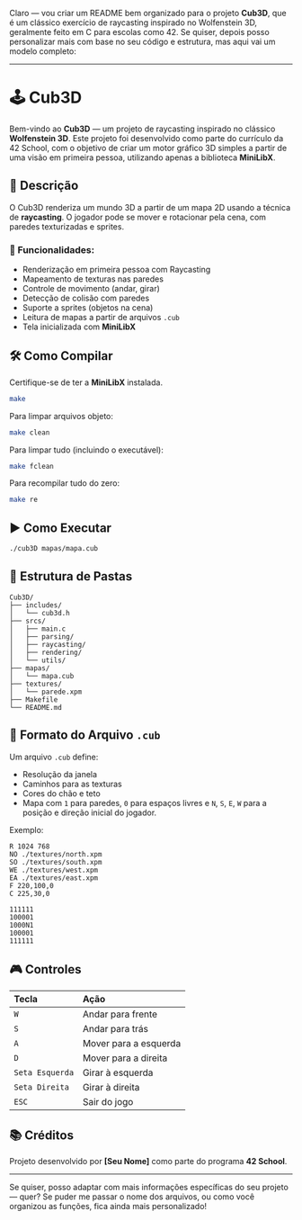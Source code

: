 Claro — vou criar um README bem organizado para o projeto **Cub3D**, que é um clássico exercício de raycasting inspirado no Wolfenstein 3D, geralmente feito em C para escolas como 42. Se quiser, depois posso personalizar mais com base no seu código e estrutura, mas aqui vai um modelo completo:

---

# 🕹️ Cub3D

Bem-vindo ao **Cub3D** — um projeto de raycasting inspirado no clássico **Wolfenstein 3D**. Este projeto foi desenvolvido como parte do currículo da 42 School, com o objetivo de criar um motor gráfico 3D simples a partir de uma visão em primeira pessoa, utilizando apenas a biblioteca **MiniLibX**.

## 📌 Descrição

O Cub3D renderiza um mundo 3D a partir de um mapa 2D usando a técnica de **raycasting**. O jogador pode se mover e rotacionar pela cena, com paredes texturizadas e sprites.

### 🎨 Funcionalidades:
- Renderização em primeira pessoa com Raycasting
- Mapeamento de texturas nas paredes
- Controle de movimento (andar, girar)
- Detecção de colisão com paredes
- Suporte a sprites (objetos na cena)
- Leitura de mapas a partir de arquivos `.cub`
- Tela inicializada com **MiniLibX**

## 🛠️ Como Compilar

Certifique-se de ter a **MiniLibX** instalada.

```bash
make
```

Para limpar arquivos objeto:
```bash
make clean
```

Para limpar tudo (incluindo o executável):
```bash
make fclean
```

Para recompilar tudo do zero:
```bash
make re
```

## ▶️ Como Executar

```bash
./cub3D mapas/mapa.cub
```

## 📁 Estrutura de Pastas

```
Cub3D/
├── includes/
│   └── cub3d.h
├── srcs/
│   ├── main.c
│   ├── parsing/
│   ├── raycasting/
│   ├── rendering/
│   └── utils/
├── mapas/
│   └── mapa.cub
├── textures/
│   └── parede.xpm
├── Makefile
└── README.md
```

## 📜 Formato do Arquivo `.cub`

Um arquivo `.cub` define:
- Resolução da janela
- Caminhos para as texturas
- Cores do chão e teto
- Mapa com `1` para paredes, `0` para espaços livres e `N`, `S`, `E`, `W` para a posição e direção inicial do jogador.

Exemplo:

```
R 1024 768
NO ./textures/north.xpm
SO ./textures/south.xpm
WE ./textures/west.xpm
EA ./textures/east.xpm
F 220,100,0
C 225,30,0

111111
100001
1000N1
100001
111111
```

## 🎮 Controles

| Tecla         | Ação                 |
|:--------------|:--------------------|
| `W`           | Andar para frente     |
| `S`           | Andar para trás       |
| `A`           | Mover para a esquerda |
| `D`           | Mover para a direita  |
| `Seta Esquerda` | Girar à esquerda     |
| `Seta Direita` | Girar à direita       |
| `ESC`         | Sair do jogo          |

## 📚 Créditos

Projeto desenvolvido por **[Seu Nome]** como parte do programa **42 School**.

---

Se quiser, posso adaptar com mais informações específicas do seu projeto — quer? Se puder me passar o nome dos arquivos, ou como você organizou as funções, fica ainda mais personalizado!
